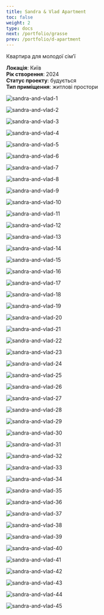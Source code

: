 ```yaml
---
title: Sandra & Vlad Apartment
toc: false
weight: 2
type: docs
next: /portfolio/grasse
prev: /portfolio/d-apartment
---
```


Квартира для молодої сімʼї

**Локація**: Київ\
**Рік створення**: 2024\
**Статус проекту**: будується\
**Тип приміщення**: житлові простори

![sandra-and-vlad-1](l1.jpg)

![sandra-and-vlad-2](l2.jpg)

![sandra-and-vlad-3](l3.jpg)

![sandra-and-vlad-4](l4.jpg)

![sandra-and-vlad-5](l5.jpg)

![sandra-and-vlad-6](l6.jpg)

![sandra-and-vlad-7](l7.jpg)

![sandra-and-vlad-8](l8.jpg)

![sandra-and-vlad-9](l8.jpg)

![sandra-and-vlad-10](l10.jpg)

![sandra-and-vlad-11](l11.jpg)

![sandra-and-vlad-12](b1.jpg)

![sandra-and-vlad-13](b2.jpg)

![sandra-and-vlad-14](b3.jpg)

![sandra-and-vlad-15](b4.jpg)

![sandra-and-vlad-16](b5.jpg)

![sandra-and-vlad-17](b6.jpg)

![sandra-and-vlad-18](b7.jpg)

![sandra-and-vlad-19](b8.jpg)

![sandra-and-vlad-20](b9.jpg)

![sandra-and-vlad-21](b10.jpg)

![sandra-and-vlad-22](balcony1.jpg)

![sandra-and-vlad-23](balcony2.jpg)

![sandra-and-vlad-24](balcony3.jpg)

![sandra-and-vlad-25](c1.jpg)

![sandra-and-vlad-26](c2.jpg)

![sandra-and-vlad-27](c3.jpg)

![sandra-and-vlad-28](c4.jpg)

![sandra-and-vlad-29](c5.jpg)

![sandra-and-vlad-30](g1.jpg)

![sandra-and-vlad-31](g2.jpg)

![sandra-and-vlad-32](g3.jpg)

![sandra-and-vlad-33](g4.jpg)

![sandra-and-vlad-34](g5.jpg)

![sandra-and-vlad-35](k1.jpg)

![sandra-and-vlad-36](k2.jpg)

![sandra-and-vlad-37](k3.jpg)

![sandra-and-vlad-38](k4.jpg)

![sandra-and-vlad-39](k5.jpg)

![sandra-and-vlad-40](k6.jpg)

![sandra-and-vlad-41](m1.jpg)

![sandra-and-vlad-42](m2.jpg)

![sandra-and-vlad-43](m3.jpg)

![sandra-and-vlad-44](w1.jpg)

![sandra-and-vlad-45](w2.jpg)